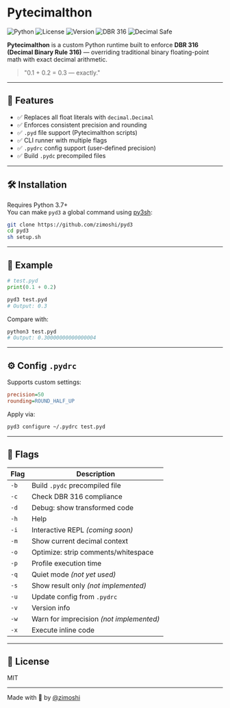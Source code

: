 # Pytecimalthon

![Python](https://img.shields.io/badge/python-3.7%2B-blue.svg)
![License](https://img.shields.io/github/license/zimoshi/pyd3)
![Version](https://img.shields.io/badge/version-1.2-informational)
![DBR 316](https://img.shields.io/badge/DBR%20316-enforced-success)
![Decimal Safe](https://img.shields.io/badge/float-safe-critical)

**Pytecimalthon** is a custom Python runtime built to enforce **DBR 316 (Decimal Binary Rule 316)** — overriding traditional binary floating-point math with exact decimal arithmetic.

> "0.1 + 0.2 = 0.3 — exactly."

---

## 🚀 Features

- ✅ Replaces all float literals with `decimal.Decimal`
- ✅ Enforces consistent precision and rounding
- ✅ `.pyd` file support (Pytecimalthon scripts)
- ✅ CLI runner with multiple flags
- ✅ `.pydrc` config support (user-defined precision)
- ✅ Build `.pydc` precompiled files

---

## 🛠 Installation

Requires Python 3.7+  
You can make `pyd3` a global command using [py3sh](https://github.com/zimoshi/py3sh):

```bash
git clone https://github.com/zimoshi/pyd3
cd pyd3
sh setup.sh
```

---

## 📄 Example

```python
# test.pyd
print(0.1 + 0.2)
```

```bash
pyd3 test.pyd
# Output: 0.3
```

Compare with:

```bash
python3 test.pyd
# Output: 0.30000000000000004
```

---

## ⚙️ Config `.pydrc`

Supports custom settings:

```ini
precision=50
rounding=ROUND_HALF_UP
```

Apply via:

```bash
pyd3 configure ~/.pydrc test.pyd
```

---

## 🧠 Flags

| Flag | Description                               |
|------|-------------------------------------------|
| `-b` | Build `.pydc` precompiled file            |
| `-c` | Check DBR 316 compliance                  |
| `-d` | Debug: show transformed code              |
| `-h` | Help                                      |
| `-i` | Interactive REPL *(coming soon)*          |
| `-m` | Show current decimal context              |
| `-o` | Optimize: strip comments/whitespace       |
| `-p` | Profile execution time                    |
| `-q` | Quiet mode *(not yet used)*               |
| `-s` | Show result only *(not implemented)*      |
| `-u` | Update config from `.pydrc`               |
| `-v` | Version info                              |
| `-w` | Warn for imprecision *(not implemented)*  |
| `-x` | Execute inline code                       |

---

## 📜 License

MIT

---

Made with 🧠 by [@zimoshi](https://github.com/zimoshi)
